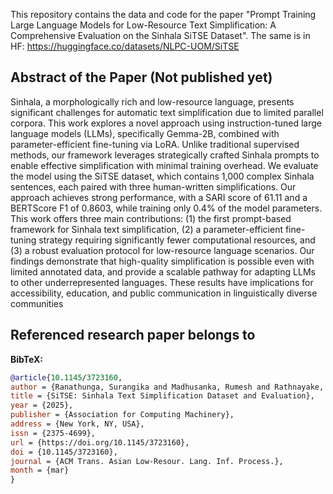 This repository contains the data and code for the paper "Prompt Training Large Language Models for Low-Resource Text Simplification: A Comprehensive Evaluation on the Sinhala SiTSE Dataset". The same is in HF: https://huggingface.co/datasets/NLPC-UOM/SiTSE

## Abstract of the Paper (Not published yet)

Sinhala, a morphologically rich and low-resource language, presents significant challenges for automatic text simplification due to limited parallel corpora. This work explores a novel approach using instruction-tuned large language models (LLMs), specifically Gemma-2B, combined with parameter-efficient fine-tuning via LoRA. Unlike traditional supervised methods, our framework leverages strategically crafted Sinhala prompts to enable effective simplification with minimal training overhead. We evaluate the model using the SiTSE dataset, which contains 1,000 complex Sinhala sentences, each paired with three human-written simplifications. Our approach achieves strong performance, with a SARI score of 61.11 and a BERTScore F1 of 0.8603, while training only 0.4% of the model parameters. This work offers three main contributions: (1) the first prompt-based framework for Sinhala text simplification, (2) a parameter-efficient fine-tuning strategy requiring significantly fewer computational resources, and (3) a robust evaluation protocol for low-resource language scenarios. Our findings demonstrate that high-quality simplification is possible even with limited annotated data, and provide a scalable pathway for adapting LLMs to other underrepresented languages. These results have implications for accessibility, education, and public communication in linguistically diverse communities



## Referenced research paper belongs to

**BibTeX:**
```bibtex
@article{10.1145/3723160,
author = {Ranathunga, Surangika and Madhusanka, Rumesh and Rathnayake, Himashi and de Silva, Lahiru and Aluthwala, Thamindu and Peramuna, Saman and Shekhar, Ravi},
title = {SiTSE: Sinhala Text Simplification Dataset and Evaluation},
year = {2025},
publisher = {Association for Computing Machinery},
address = {New York, NY, USA},
issn = {2375-4699},
url = {https://doi.org/10.1145/3723160},
doi = {10.1145/3723160},
journal = {ACM Trans. Asian Low-Resour. Lang. Inf. Process.},
month = {mar}
}
```
